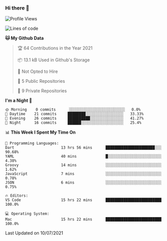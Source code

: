 ### Hi there 👋

<!--
**utkugedik/utkugedik** is a ✨ _special_ ✨ repository because its `README.md` (this file) appears on your GitHub profile.

Here are some ideas to get you started:

- 🔭 I’m currently working on ...
- 🌱 I’m currently learning ...
- 👯 I’m looking to collaborate on ...
- 🤔 I’m looking for help with ...
- 💬 Ask me about ...
- 📫 How to reach me: ...
- 😄 Pronouns: ...
- ⚡ Fun fact: ...
-->

<!--START_SECTION:waka-->
![Profile Views](http://img.shields.io/badge/Profile%20Views-0-blue)

![Lines of code](https://img.shields.io/badge/From%20Hello%20World%20I%27ve%20Written-19362%20lines%20of%20code-blue)

**🐱 My Github Data** 

> 🏆 64 Contributions in the Year 2021
 > 
> 📦 13.1 kB Used in Github's Storage 
 > 
> 🚫 Not Opted to Hire
 > 
> 📜 5 Public Repositories 
 > 
> 🔑 9 Private Repositories  
 > 
**I'm a Night 🦉** 

```text
🌞 Morning    0 commits      ░░░░░░░░░░░░░░░░░░░░░░░░░   0.0% 
🌆 Daytime    21 commits     ████████░░░░░░░░░░░░░░░░░   33.33% 
🌃 Evening    26 commits     ██████████░░░░░░░░░░░░░░░   41.27% 
🌙 Night      16 commits     ██████░░░░░░░░░░░░░░░░░░░   25.4%

```


📊 **This Week I Spent My Time On** 

```text
💬 Programming Languages: 
Dart                     13 hrs 56 mins      ██████████████████████░░░   90.68% 
YAML                     40 mins             █░░░░░░░░░░░░░░░░░░░░░░░░   4.38% 
Groovy                   14 mins             ░░░░░░░░░░░░░░░░░░░░░░░░░   1.62% 
JavaScript               7 mins              ░░░░░░░░░░░░░░░░░░░░░░░░░   0.78% 
JSON                     6 mins              ░░░░░░░░░░░░░░░░░░░░░░░░░   0.75%

🔥 Editors: 
VS Code                  15 hrs 22 mins      █████████████████████████   100.0%

💻 Operating System: 
Mac                      15 hrs 22 mins      █████████████████████████   100.0%

```


 Last Updated on 10/07/2021
<!--END_SECTION:waka-->
